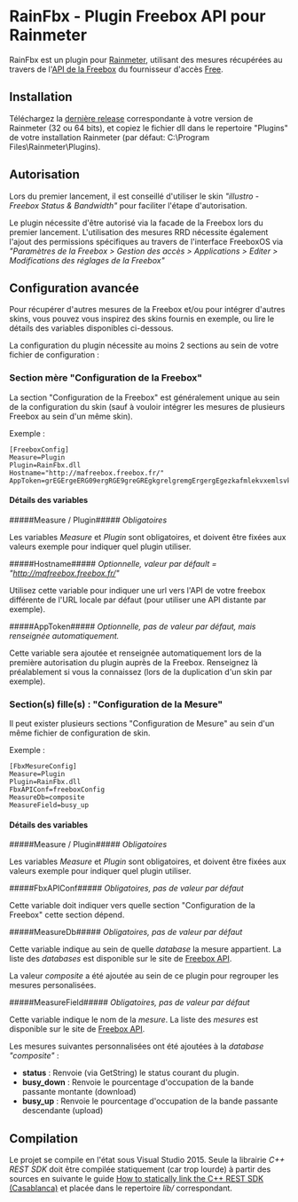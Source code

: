 # RainFbx - Plugin Freebox API pour Rainmeter

RainFbx est un plugin pour [Rainmeter](https://www.rainmeter.net/), utilisant des mesures récupérées au travers de l'[API de la Freebox](http://dev.freebox.fr/sdk/os/) du fournisseur d'accès [Free](http://www.free.fr).

## Installation

Téléchargez la [dernière release](https://github.com/Kitof/RainFbx/releases) correspondante à votre version de Rainmeter (32 ou 64 bits), et copiez le fichier dll dans le repertoire "Plugins\" de votre installation Rainmeter (par défaut: C:\Program Files\Rainmeter\Plugins).

## Autorisation

Lors du premier lancement, il est conseillé d'utiliser le skin _"illustro - Freebox Status & Bandwidth"_ pour faciliter l'étape d'autorisation.

Le plugin nécessite d'être autorisé via la facade de la Freebox lors du premier lancement.
L'utilisation des mesures RRD nécessite également l'ajout des permissions spécifiques au travers de l'interface FreeboxOS via _"Paramètres de la Freebox > Gestion des accès > Applications > Editer > Modifications des réglages de la Freebox"_

## Configuration avancée

Pour récupérer d'autres mesures de la Freebox et/ou pour intégrer d'autres skins, vous pouvez vous inspirez des skins fournis en exemple, ou lire le détails des variables disponibles ci-dessous.

La configuration du plugin nécessite au moins 2 sections au sein de votre fichier de configuration :

### Section mère "Configuration de la Freebox"

La section "Configuration de la Freebox" est généralement unique au sein de la configuration du skin (sauf à vouloir intégrer les mesures de plusieurs Freebox au sein d'un même skin).

Exemple :
```
[FreeboxConfig]
Measure=Plugin
Plugin=RainFbx.dll
Hostname="http://mafreebox.freebox.fr/"
AppToken=grEGErgeERG09ergRGE9greGREgkgrelgremgErgergEgezkafmlekvxemlsvkZl
```
#### Détails des variables ####

#####Measure / Plugin#####
_Obligatoires_

Les variables *Measure* et *Plugin* sont obligatoires, et doivent être fixées aux valeurs exemple pour indiquer quel plugin utiliser.

#####Hostname#####
_Optionnelle, valeur par défault = "http://mafreebox.freebox.fr/"_

Utilisez cette variable pour indiquer une url vers l'API de votre freebox différente de l'URL locale par défaut (pour utiliser une API distante par exemple).

#####AppToken#####
_Optionnelle, pas de valeur par défaut, mais renseignée automatiquement._

Cette variable sera ajoutée et renseignée automatiquement lors de la première autorisation du plugin auprès de la Freebox.
Renseignez là préalablement si vous la connaissez (lors de la duplication d'un skin par exemple).

### Section(s) fille(s) : "Configuration de la Mesure"

Il peut exister plusieurs sections "Configuration de Mesure" au sein d'un même fichier de configuration de skin.

Exemple :
```
[FbxMesureConfig]
Measure=Plugin
Plugin=RainFbx.dll
FbxAPIConf=freeboxConfig
MeasureDb=composite
MeasureField=busy_up
```
#### Détails des variables ####

#####Measure / Plugin#####
_Obligatoires_

Les variables *Measure* et *Plugin* sont obligatoires, et doivent être fixées aux valeurs exemple pour indiquer quel plugin utiliser.

#####FbxAPIConf#####
_Obligatoires, pas de valeur par défaut_

Cette variable doit indiquer vers quelle section "Configuration de la Freebox" cette section dépend.

#####MeasureDb#####
_Obligatoires, pas de valeur par défaut_

Cette variable indique au sein de quelle _database_ la mesure appartient. La liste des _databases_ est disponible sur le site de [Freebox API](http://dev.freebox.fr/sdk/os/rrd/).

La valeur _composite_ a été ajoutée au sein de ce plugin pour regrouper les mesures personalisées.

#####MeasureField#####
_Obligatoires, pas de valeur par défaut_

Cette variable indique le nom de la _mesure_. La liste des _mesures_ est disponible sur le site de [Freebox API](http://dev.freebox.fr/sdk/os/rrd/).

Les mesures suivantes personnalisées ont été ajoutées à la _database "composite"_ :
- **status** : Renvoie (via GetString) le status courant du plugin.
- **busy_down** : Renvoie le pourcentage d'occupation de la bande passante montante (download)
- **busy_up** : Renvoie le pourcentage d'occupation de la bande passante descendante (upload)

## Compilation ##

Le projet se compile en l'état sous Visual Studio 2015. Seule la librairie _C++ REST SDK_ doit être compilée statiquement (car trop lourde) à partir des sources en suivante le guide [How to statically link the C++ REST SDK (Casablanca)](https://katyscode.wordpress.com/2014/04/01/how-to-statically-link-the-c-rest-sdk-casablanca/) et placée dans le repertoire _lib/_ correspondant.
